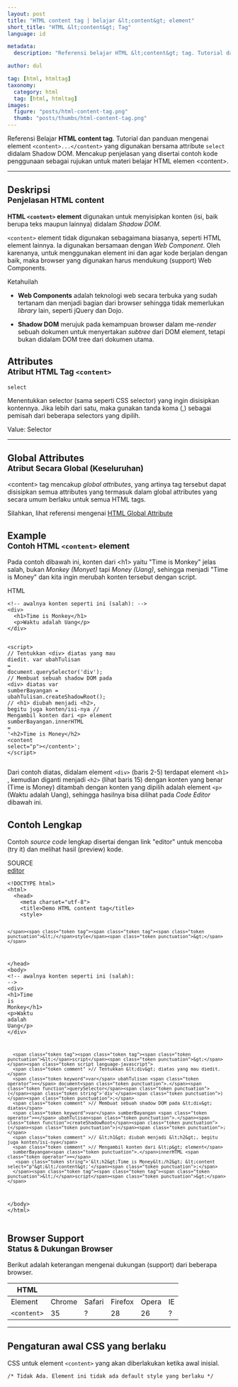 ```yaml
---
layout: post
title: "HTML content tag | belajar &lt;content&gt; element"
short_title: "HTML &lt;content&gt; Tag"
language: id

metadata:
  description: "Referensi belajar HTML &lt;content&gt; tag. Tutorial dan panduan mengenai element &lt;content&gt;..&lt;/content&gt;, penjelasan dengan contoh kode penggunaan sebagai referensi belajar HTML &lt;content&gt;"

author: dul

tag: [html, htmltag]
taxonomy:
  category: html
  tag: [html, htmltag]
images:
  figure: "posts/html-content-tag.png"
  thumb: "posts/thumbs/html-content-tag.png"
---
```

<p class="text-muted">
    Referensi Belajar <strong>HTML content tag</strong>. Tutorial dan panduan mengenai element <code>&lt;content&gt;...&lt;/content&gt;</code> yang digunakan bersama attribute <code>select</code> didalam Shadow DOM. Mencakup penjelasan yang disertai contoh kode penggunaan sebagai rujukan untuk materi belajar HTML <span lang="id">elemen</span> &lt;content&gt;.
</p>
<hr class="uk-article-divider">

<h2 class="title-sub bd-danger bd-left bd-left-only">Deskripsi <br>
    <small>Penjelasan HTML <span class="highlight">content</span></small>
</h2>
<p>
  <strong>HTML <code>&lt;content&gt;</code> element</strong> digunakan untuk menyisipkan konten (isi, baik berupa teks maupun lainnya) didalam <em>Shadow DOM</em>.
</p>
<p><code>&lt;content&gt;</code> element tidak digunakan sebagaimana biasanya, seperti HTML element lainnya. Ia digunakan bersamaan dengan <em>Web Component</em>. Oleh karenanya, untuk menggunakan element ini dan agar kode berjalan dengan baik, maka browser yang digunakan harus mendukung (support) Web Components.</p>

<div class="icard">
  <div class="icard-heading clearfix co-wh bg-primary">
    <div class="icard-bar bar-lg">
      <div class="icard-bar-left pull-left">
        <i class="fa fa-info-circle" aria-hidden="true"></i>
        <span>Ketahuilah</span>
      </div>
    </div>
  </div>
  <div class="icard-body bg-primary2">
<ul class="uk-text-left">
  <li>
    <p><strong>Web Components</strong> adalah teknologi web secara terbuka yang sudah tertanam dan menjadi bagian dari browser sehingga tidak memerlukan <em>library</em> lain, seperti jQuery dan Dojo.</p>
  </li>
  <li><strong>Shadow DOM</strong> merujuk pada kemampuan browser dalam me-<em>render</em> sebuah dokumen untuk menyertakan <em>subtree</em> dari DOM element, tetapi bukan didalam DOM tree dari dokumen utama.</li>

</ul>
  </div>
</div>

<!-- Attribute  -->
<section id="attribute">
  <h2 class="title-sub bd-danger bd-left bd-left-only">Attributes <br>
    <small>Atribut HTML Tag <code>&lt;content&gt;</code></small>
  </h2>
<div class="icard bg-gr3 bd-primary bd-top bd-top-only">
<div class="icard-heading clearfix co-wh bg-gr2">
   <div class="icard-bar"><div class="icard-bar-left pull-left"><span><code class="txt-lg">select</code></span></div></div></div><div class="icard-body icode itheme">
        <p>Menentukkan selector (sama seperti CSS selector) yang ingin disisipkan kontennya. Jika lebih dari satu, maka gunakan tanda koma (,) sebagai pemisah dari beberapa selectors yang dipilih. </p>
        <div class="icard-footer clearfix bg-gr2 icode itheme">
          <p>Value: Selector</p>
        </div>
    </div>
  </div>
</section>

<hr class="uk-article-divider">
<!-- Global Attributes -->
<section id="global-attribute">
  <h2 class="title-sub bd-danger bd-left bd-left-only">Global Attributes <br>
    <small>Atribut Secara Global (Keseluruhan)</small>
  </h2>
    <div class="">
        <p>&lt;content&gt; tag mencakup <em>global attributes</em>, yang artinya tag tersebut dapat disisipkan semua attributes yang termasuk dalam global attributes yang secara umum berlaku untuk semua HTML tags.</p>
        <div class="footer-callout info">
          <p>Silahkan, lihat referensi mengenai <a href="https://www.apacara.com/tutorial/html/html-global-attribute.html">HTML Global Attribute</a></p>
        </div>
    </div>
</section>


<!-- Example -->
<section id="example">
  <h2 class="title-sub bd-danger bd-left bd-left-only">Example<br>
    <small>Contoh HTML <code>&lt;content&gt;</code> element</small>
  </h2>
  <p>Pada contoh dibawah ini, konten dari &lt;h1&gt; yaitu "Time is <span class="text-danger">Monkey</span>" jelas salah, bukan <em>Monkey (Monyet)</em> tapi <em>Money (Uang)</em>, sehingga menjadi "Time is Money" dan kita ingin merubah konten tersebut dengan script.</p>
  <div class="dul-block">
<!-- example HTML code -->
<div class="icard">
<div class="icard-heading clearfix co-wh bg-pi2">
<div class="icard-bar">
  <div class="icard-bar-left pull-left">
    <i class="fa fa-html5" aria-hidden="true"></i>
    <span>HTML</span>
  </div>
  
</div>
</div>
<div class="icard-body icode itheme">
<pre class="prettyprint linenums line-numbers highlight language-markup" data-line="15"><code data-language="html" class="html  language-markup"><span class="token comment" >&lt;!-- awalnya konten seperti ini (salah): --&gt;</span>
<span class="token tag"><span class="token tag"><span class="token punctuation">&lt;</span>div</span><span class="token punctuation">&gt;</span></span>
  <span class="token tag"><span class="token tag"><span class="token punctuation">&lt;</span>h1</span><span class="token punctuation">&gt;</span></span>Time is Monkey<span class="token tag"><span class="token tag"><span class="token punctuation">&lt;/</span>h1</span><span class="token punctuation">&gt;</span></span>
  <span class="token tag"><span class="token tag"><span class="token punctuation">&lt;</span>p</span><span class="token punctuation">&gt;</span></span>Waktu adalah Uang<span class="token tag"><span class="token tag"><span class="token punctuation">&lt;/</span>p</span><span class="token punctuation">&gt;</span></span>
<span class="token tag"><span class="token tag"><span class="token punctuation">&lt;/</span>div</span><span class="token punctuation">&gt;</span></span>

<span class="token tag"><span class="token tag"><span class="token punctuation">&lt;</span>script</span><span class="token punctuation">&gt;</span></span><span class="token script language-javascript">
<span class="token comment" >// Tentukkan &lt;div&gt; diatas yang mau diedit.</span>
<span class="token keyword">var</span> ubahTulisan <span class="token operator">=</span> document<span class="token punctuation">.</span><span class="token function">querySelector</span><span class="token punctuation">(</span><span class="token string">'div'</span><span class="token punctuation">)</span><span class="token punctuation">;</span>
<span class="token comment" >// Membuat sebuah shadow DOM pada &lt;div&gt; diatas</span>
<span class="token keyword">var</span> sumberBayangan <span class="token operator">=</span> ubahTulisan<span class="token punctuation">.</span><span class="token function">createShadowRoot</span><span class="token punctuation">(</span><span class="token punctuation">)</span><span class="token punctuation">;</span>
<span class="token comment" >// &lt;h1&gt; diubah menjadi &lt;h2&gt;, begitu juga konten/isi-nya</span>
<span class="token comment" >// Mengambil konten dari &lt;p&gt; element</span>
sumberBayangan<span class="token punctuation">.</span>innerHTML <span class="token operator">=</span>
<span class="token string">'&lt;h2&gt;Time is Money&lt;/h2&gt; &lt;content select="p"&gt;&lt;/content&gt;'</span><span class="token punctuation">;</span>
</span><span class="token tag"><span class="token tag"><span class="token punctuation">&lt;/</span>script</span><span class="token punctuation">&gt;</span></span><span aria-hidden="true" class="line-numbers-rows"><span></span><span></span><span></span><span></span><span></span><span></span><span></span><span></span><span></span><span></span><span></span><span></span><span></span><span></span><span></span><span></span></span></code>
</pre>
</div>
</div>
<p>Dari contoh diatas, didalam element <code>&lt;div&gt;</code> (baris 2-5) terdapat element <code>&lt;h1&gt;</code> , kemudian diganti menjadi <code>&lt;h2&gt;</code> (lihat baris 15) dengan konten yang benar (Time is Money) ditambah dengan konten yang dipilih adalah element <code>&lt;p&gt;</code> (Waktu adalah Uang), sehingga hasilnya bisa dilihat pada <em>Code Editor</em> dibawah ini.</p>
  </div>
</section>
<h2 class="title-sub bd-danger bd-left bd-left-only">Contoh Lengkap
</h2>
<p>Contoh <em>source code</em> lengkap disertai dengan link  &quot;editor&quot; untuk mencoba (try it) dan melihat hasil (preview) kode.</p>
<div class="icard">
  <div class="icard-heading clearfix co-wh bg-pi2">
    <div class="icard-bar">
      <div class="icard-bar-left pull-left">
        <i class="fa fa-html5" aria-hidden="true"></i>
        <span>SOURCE</span>
      </div>
      <div class="icard-bar-right pull-right">
        <a href="https://www.apacara.com/example/html/tag/content.html" target="_blank"><span>editor</span><i class="fa fa-external-link" role="button"></i></a>
      </div>
    </div>
  </div>
  <div class="icard-body icode itheme bg-gr3">
<pre class="prettyprint highlight max-height language-markup"><code data-language="html" class="inline  language-markup"><span class="token doctype">&lt;!DOCTYPE html&gt;</span>
<span class="token tag"><span class="token tag"><span class="token punctuation">&lt;</span>html</span><span class="token punctuation">&gt;</span></span>
  <span class="token tag"><span class="token tag"><span class="token punctuation">&lt;</span>head</span><span class="token punctuation">&gt;</span></span>
    <span class="token tag"><span class="token tag"><span class="token punctuation">&lt;</span>meta</span> <span class="token attr-name">charset</span><span class="token attr-value"><span class="token punctuation">=</span><span class="token punctuation">"</span>utf-8<span class="token punctuation">"</span></span><span class="token punctuation">&gt;</span></span>
    <span class="token tag"><span class="token tag"><span class="token punctuation">&lt;</span>title</span><span class="token punctuation">&gt;</span></span>Demo HTML content tag<span class="token tag"><span class="token tag"><span class="token punctuation">&lt;/</span>title</span><span class="token punctuation">&gt;</span></span>
    <span class="token tag"><span class="token tag"><span class="token punctuation">&lt;</span>style</span><span class="token punctuation">&gt;</span></span><span class="token style language-css">

    </span><span class="token tag"><span class="token tag"><span class="token punctuation">&lt;/</span>style</span><span class="token punctuation">&gt;</span></span>
  <span class="token tag"><span class="token tag"><span class="token punctuation">&lt;/</span>head</span><span class="token punctuation">&gt;</span></span>
  <span class="token tag"><span class="token tag"><span class="token punctuation">&lt;</span>body</span><span class="token punctuation">&gt;</span></span>
    <span class="token comment" >&lt;!-- awalnya konten seperti ini (salah): --&gt;</span>
      <span class="token tag"><span class="token tag"><span class="token punctuation">&lt;</span>div</span><span class="token punctuation">&gt;</span></span>
        <span class="token tag"><span class="token tag"><span class="token punctuation">&lt;</span>h1</span><span class="token punctuation">&gt;</span></span>Time is Monkey<span class="token tag"><span class="token tag"><span class="token punctuation">&lt;/</span>h1</span><span class="token punctuation">&gt;</span></span>
        <span class="token tag"><span class="token tag"><span class="token punctuation">&lt;</span>p</span><span class="token punctuation">&gt;</span></span>Waktu adalah Uang<span class="token tag"><span class="token tag"><span class="token punctuation">&lt;/</span>p</span><span class="token punctuation">&gt;</span></span>
      <span class="token tag"><span class="token tag"><span class="token punctuation">&lt;/</span>div</span><span class="token punctuation">&gt;</span></span>

      <span class="token tag"><span class="token tag"><span class="token punctuation">&lt;</span>script</span><span class="token punctuation">&gt;</span></span><span class="token script language-javascript">
      <span class="token comment" >// Tentukkan &lt;div&gt; diatas yang mau diedit.</span>
      <span class="token keyword">var</span> ubahTulisan <span class="token operator">=</span> document<span class="token punctuation">.</span><span class="token function">querySelector</span><span class="token punctuation">(</span><span class="token string">'div'</span><span class="token punctuation">)</span><span class="token punctuation">;</span>
      <span class="token comment" >// Membuat sebuah shadow DOM pada &lt;div&gt; diatas</span>
      <span class="token keyword">var</span> sumberBayangan <span class="token operator">=</span> ubahTulisan<span class="token punctuation">.</span><span class="token function">createShadowRoot</span><span class="token punctuation">(</span><span class="token punctuation">)</span><span class="token punctuation">;</span>
      <span class="token comment" >// &lt;h1&gt; diubah menjadi &lt;h2&gt;, begitu juga konten/isi-nya</span>
      <span class="token comment" >// Mengambil konten dari &lt;p&gt; element</span>
      sumberBayangan<span class="token punctuation">.</span>innerHTML <span class="token operator">=</span>
       <span class="token string">'&lt;h2&gt;Time is Money&lt;/h2&gt; &lt;content select="p"&gt;&lt;/content&gt;'</span><span class="token punctuation">;</span>
      </span><span class="token tag"><span class="token tag"><span class="token punctuation">&lt;/</span>script</span><span class="token punctuation">&gt;</span></span>
  <span class="token tag"><span class="token tag"><span class="token punctuation">&lt;/</span>body</span><span class="token punctuation">&gt;</span></span>
<span class="token tag"><span class="token tag"><span class="token punctuation">&lt;/</span>html</span><span class="token punctuation">&gt;</span></span></code>
</pre>
  </div>
</div>

<!-- Article Aside -->

<!-- Browser Support -->
<aside id="browser">
<h2 class="title-sub bd-danger bd-left bd-left-only">Browser Support <br>
  <small>Status &amp; Dukungan Browser </small>
</h2>
<p>Berikut adalah keterangan mengenai dukungan (support) dari beberapa browser.</p>
<div class="table-responsive uk-overflow-container">
  <table class="table uk-table uk-text-nowrap full-width">
        <thead>
          <tr>
            <th>HTML</th>
            <th title="Chrome"><i class="fa fa-chrome fa fa-lg"></i></th>
            <th title="Safari"><i class="fa fa-safari fa fa-lg"></i></th>
            <th title="Firefox"><i class="fa fa-firefox fa fa-lg"></i></th>
            <th title="Opera"><i class="fa fa-opera fa fa-lg"></i></th>
            <th title="Internet Explorer"><i class="fa fa-internet-explorer fa fa-lg"></i></th>
          </tr>
        </thead>
        <tbody>
          <tr>
            <td>Element</td>
            <td>Chrome</td>
            <td>Safari</td>
            <td>Firefox</td>
            <td>Opera</td>
            <td>IE</td>
          </tr>
          <tr>
            <td><code>&lt;content&gt;</code></td>
          <td class="success">35</td>
          <td class="danger">?</td>
          <td class="success">28</td>
          <td class="success">26</td>
          <td class="danger">?</td>
          </tr>
        </tbody>
  </table>
</div>

<hr class="uk-article-divider">
<!-- Default CSS -->
<div class="dul-block">
  <h2 class="title-sub bd-danger bd-left bd-left-only">Pengaturan awal CSS yang berlaku&nbsp;</h2>
  <p>CSS untuk element <code>&lt;content&gt;</code> yang akan diberlakukan ketika awal inisial.</p>
  <div class="icode itheme css">
    <pre class="prettyprint highlight language-css"><code data-language="css" class=" inline language-css"><span class="token comment" >/* Tidak Ada. Element ini tidak ada default style yang berlaku */</span></code></pre>
</div>
</div>
</aside>